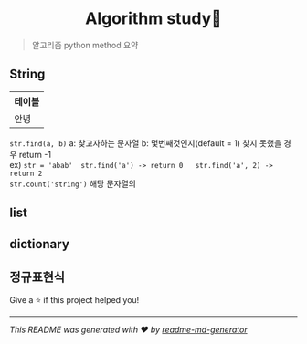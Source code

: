 <h1 align="center">Algorithm study👋</h1>
<p>
</p>

> 알고리즘 python method 요약

## String
<table>
    <th>테이블</th>
    <tr>
        <td>안녕</td>
    </tr>
</table>


```str.find(a, b)```  a: 찾고자하는 문자열 b: 몇번째것인지(default = 1) 찾지 못했을 경우 return -1 <br/>
ex) ```str = 'abab'  str.find('a') -> return 0   str.find('a', 2) -> return 2 ``` <br/>
```str.count('string')``` 해당 문자열의 

## list


## dictionary


## 정규표현식


Give a ⭐️ if this project helped you!

***

_This README was generated with ❤️ by [readme-md-generator](https://github.com/kefranabg/readme-md-generator)_